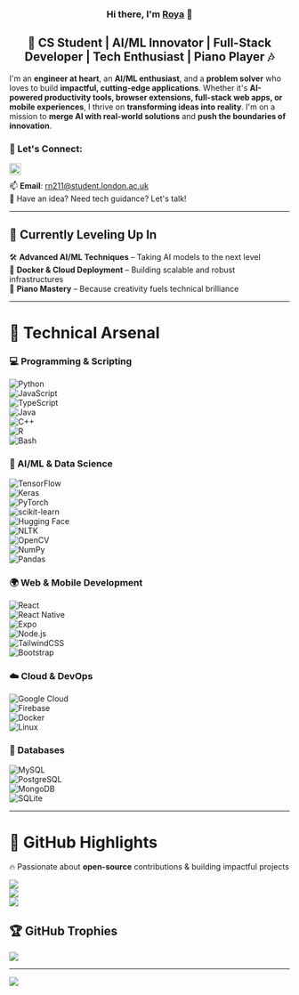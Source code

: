<h3 align="center">
Hi there, I'm <a href="https://www.linkedin.com/in/royanikseresht" target="_blank" rel="noreferrer">Roya</a> 👋
</h3>

<h2 align="center">
🚀 CS Student | AI/ML Innovator | Full-Stack Developer | Tech Enthusiast | Piano Player 🎶
</h2> 

I'm an **engineer at heart**, an **AI/ML enthusiast**, and a **problem solver** who loves to build **impactful, cutting-edge applications**. Whether it's **AI-powered productivity tools, browser extensions, full-stack web apps, or mobile experiences**, I thrive on **transforming ideas into reality**. I'm on a mission to **merge AI with real-world solutions** and **push the boundaries of innovation**.

### 🤝 Let's Connect:
<a href="https://www.linkedin.com/in/royanikseresht"><img align="left" src="https://raw.githubusercontent.com/yushi1007/yushi1007/main/images/linkedin.svg" alt="Roya | LinkedIn" width="21px"/></a>
</br>

📫 **Email**: [rn211@student.london.ac.uk](mailto:rn211@student.london.ac.uk)  
💬 Have an idea? Need tech guidance? Let's talk!

---

## 🌱 **Currently Leveling Up In**
🛠 **Advanced AI/ML Techniques** – Taking AI models to the next level  
🐳 **Docker & Cloud Deployment** – Building scalable and robust infrastructures  
🎹 **Piano Mastery** – Because creativity fuels technical brilliance  

---

# 💼 **Technical Arsenal**  

### 💻 Programming & Scripting  
![Python](https://img.shields.io/badge/python-3670A0?style=flat&logo=python&logoColor=ffdd54)  
![JavaScript](https://img.shields.io/badge/javascript-%23323330.svg?style=flat&logo=javascript&logoColor=%23F7DF1E)  
![TypeScript](https://img.shields.io/badge/typescript-%23007ACC.svg?style=flat&logo=typescript&logoColor=white)  
![Java](https://img.shields.io/badge/java-%23ED8B00.svg?style=flat&logo=openjdk&logoColor=white)  
![C++](https://img.shields.io/badge/c++-%2300599C.svg?style=flat&logo=c%2B%2B&logoColor=white)  
![R](https://img.shields.io/badge/r-%23276DC3.svg?style=flat&logo=r&logoColor=white)  
![Bash](https://img.shields.io/badge/bash-%23121011.svg?style=flat&logo=gnu-bash&logoColor=white)  

### 🤖 AI/ML & Data Science  
![TensorFlow](https://img.shields.io/badge/TensorFlow-%23FF6F00.svg?style=flat&logo=TensorFlow&logoColor=white)  
![Keras](https://img.shields.io/badge/Keras-%23D00000.svg?style=flat&logo=Keras&logoColor=white)  
![PyTorch](https://img.shields.io/badge/PyTorch-%23EE4C2C.svg?style=flat&logo=PyTorch&logoColor=white)  
![scikit-learn](https://img.shields.io/badge/scikit--learn-%23F7931E.svg?style=flat&logo=scikit-learn&logoColor=white)  
![Hugging Face](https://img.shields.io/badge/ML-Hugging_Face-informational?style=flat&logo=Hugging-Face&color=FFDD56)  
![NLTK](https://img.shields.io/badge/ML-NLTK-informational?style=flat&logo=NLTK&color=3333FF)  
![OpenCV](https://img.shields.io/badge/OpenCV-%23white.svg?style=flat&logo=opencv&logoColor=white)  
![NumPy](https://img.shields.io/badge/numpy-%23013243.svg?style=flat&logo=numpy&logoColor=white)  
![Pandas](https://img.shields.io/badge/pandas-%23150458.svg?style=flat&logo=pandas&logoColor=white)  

### 🌍 Web & Mobile Development  
![React](https://img.shields.io/badge/react-%2320232a.svg?style=flat&logo=react&logoColor=%2361DAFB)  
![React Native](https://img.shields.io/badge/Tools-React_Native-informational?style=flat&logo=React&color=61DAFB)  
![Expo](https://img.shields.io/badge/Code-Expo-informational?style=flat&logo=Expo&color=000000)  
![Node.js](https://img.shields.io/badge/Code-Node.js-informational?style=flat&logo=Node.js&color=339933)  
![TailwindCSS](https://img.shields.io/badge/tailwindcss-%2338B2AC.svg?style=flat&logo=tailwind-css&logoColor=white)  
![Bootstrap](https://img.shields.io/badge/Bootstrap-%23563D7C.svg?style=flat&logo=bootstrap&logoColor=white)  

### ☁️ Cloud & DevOps  
![Google Cloud](https://img.shields.io/badge/GoogleCloud-%234285F4.svg?style=flat&logo=google-cloud&logoColor=white)  
![Firebase](https://img.shields.io/badge/Tech-Firebase-informational?style=flat&logo=Firebase&color=FFCA28)  
![Docker](https://img.shields.io/badge/Tech-Docker-informational?style=flat&logo=Docker&color=2496ED)  
![Linux](https://img.shields.io/badge/Linux-%23FCC624.svg?style=flat&logo=linux&logoColor=black)  

### 💾 Databases  
![MySQL](https://img.shields.io/badge/mysql-4479A1.svg?style=flat&logo=mysql&logoColor=white)  
![PostgreSQL](https://img.shields.io/badge/PostgreSQL-316192.svg?style=flat&logo=postgresql&logoColor=white)  
![MongoDB](https://img.shields.io/badge/MongoDB-%2347A248.svg?style=flat&logo=mongodb&logoColor=white)  
![SQLite](https://img.shields.io/badge/sqlite-%2307405e.svg?style=flat&logo=sqlite&logoColor=white)  

---

# 🚀 **GitHub Highlights**  
🔥 Passionate about **open-source** contributions & building impactful projects  

![](https://github-readme-stats.vercel.app/api?username=royanikseresht&theme=radical&hide_border=false&include_all_commits=true&count_private=true)  
![](https://github-readme-streak-stats.herokuapp.com/?user=royanikseresht&theme=radical&hide_border=false)  
![](https://github-readme-stats.vercel.app/api/top-langs/?username=royanikseresht&theme=radical&hide_border=false&include_all_commits=true&count_private=true&layout=compact)  

## 🏆 **GitHub Trophies**  
![](https://github-profile-trophy.vercel.app/?username=royanikseresht&theme=radical&no-frame=false&no-bg=false&margin-w=4)  

---
[![](https://visitcount.itsvg.in/api?id=royanikseresht&icon=0&color=5)](https://visitcount.itsvg.in)  

